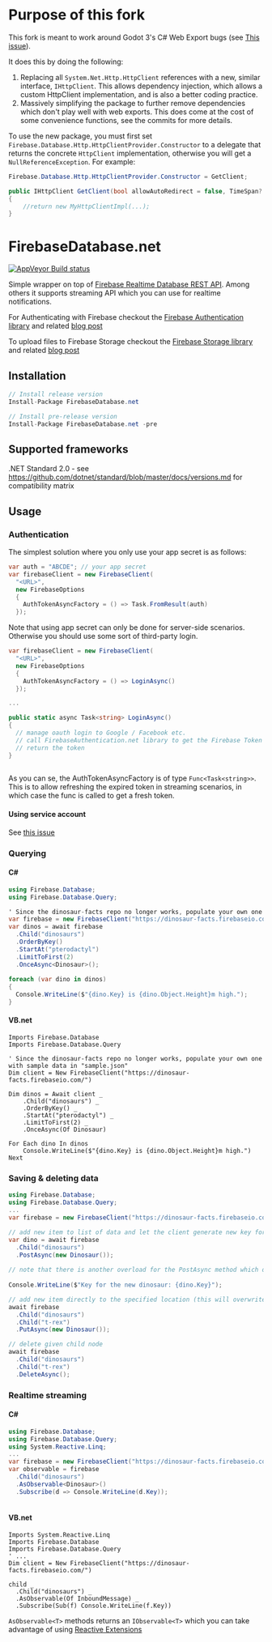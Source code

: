 # Purpose of this fork

This fork is meant to work around Godot 3's C# Web Export bugs (see [This issue](https://github.com/godotengine/godot/issues/101122)).

It does this by doing the following:

1. Replacing all `System.Net.Http.HttpClient` references with a new, similar interface, `IHttpClient`.
   This allows dependency injection, which allows a custom HttpClient implementation, and is also a better coding practice.
2. Massively simplifying the package to further remove dependencies which don't play well with web exports. This does come at the cost of some convenience functions, see the commits for more details.

To use the new package, you must first set `Firebase.Database.Http.HttpClientProvider.Constructor` to a delegate that returns the concrete `HttpClient` implementation, otherwise you will get a `NullReferenceException`. For example:

```csharp
Firebase.Database.Http.HttpClientProvider.Constructor = GetClient;

public IHttpClient GetClient(bool allowAutoRedirect = false, TimeSpan? timeout = null)
{
	//return new MyHttpClientImpl(...);
}
```

# FirebaseDatabase.net
[![AppVeyor Build status](https://ci.appveyor.com/api/projects/status/ep8xw22cexktghba?svg=true)](https://ci.appveyor.com/project/bezysoftware/firebase-database-dotnet)

Simple wrapper on top of [Firebase Realtime Database REST API](https://firebase.google.com/docs/database/). Among others it supports streaming API which you can use for realtime notifications.

For Authenticating with Firebase checkout the [Firebase Authentication library](https://github.com/step-up-labs/firebase-authentication-dotnet) and related [blog post](https://medium.com/step-up-labs/firebase-authentication-c-library-8e5e1c30acc2)

To upload files to Firebase Storage checkout the [Firebase Storage library](https://github.com/step-up-labs/firebase-storage-dotnet) and related [blog post](https://medium.com/step-up-labs/firebase-storage-c-library-d1656cc8b3c3)

## Installation
```csharp
// Install release version
Install-Package FirebaseDatabase.net

// Install pre-release version
Install-Package FirebaseDatabase.net -pre
```

## Supported frameworks
.NET Standard 2.0 - see https://github.com/dotnet/standard/blob/master/docs/versions.md for compatibility matrix

## Usage

### Authentication

The simplest solution where you only use your app secret is as follows:

```csharp
var auth = "ABCDE"; // your app secret
var firebaseClient = new FirebaseClient(
  "<URL>",
  new FirebaseOptions
  {
    AuthTokenAsyncFactory = () => Task.FromResult(auth) 
  });
```

Note that using app secret can only be done for server-side scenarios. Otherwise you should use some sort of third-party login. 

```csharp
var firebaseClient = new FirebaseClient(
  "<URL>",
  new FirebaseOptions
  {
    AuthTokenAsyncFactory = () => LoginAsync()
  });

...

public static async Task<string> LoginAsync()
{
  // manage oauth login to Google / Facebook etc.
  // call FirebaseAuthentication.net library to get the Firebase Token
  // return the token
}
  
```

As you can se, the AuthTokenAsyncFactory is of type `Func<Task<string>>`. This is to allow refreshing the expired token in streaming scenarios, in which case the func is called to get a fresh token.

#### Using service account
See [this issue](https://github.com/step-up-labs/firebase-database-dotnet/issues/221#issuecomment-704583145)

### Querying

#### C#
```csharp
using Firebase.Database;
using Firebase.Database.Query;

' Since the dinosaur-facts repo no longer works, populate your own one with sample data in "sample.json"
var firebase = new FirebaseClient("https://dinosaur-facts.firebaseio.com/");
var dinos = await firebase
  .Child("dinosaurs")
  .OrderByKey()
  .StartAt("pterodactyl")
  .LimitToFirst(2)
  .OnceAsync<Dinosaur>();
  
foreach (var dino in dinos)
{
  Console.WriteLine($"{dino.Key} is {dino.Object.Height}m high.");
}
```

#### VB.net
```vbnet
Imports Firebase.Database
Imports Firebase.Database.Query

' Since the dinosaur-facts repo no longer works, populate your own one with sample data in "sample.json"
Dim client = New FirebaseClient("https://dinosaur-facts.firebaseio.com/")

Dim dinos = Await client _
    .Child("dinosaurs") _
    .OrderByKey() _
    .StartAt("pterodactyl") _
    .LimitToFirst(2) _
    .OnceAsync(Of Dinosaur)

For Each dino In dinos
    Console.WriteLine($"{dino.Key} is {dino.Object.Height}m high.")
Next
```

### Saving & deleting data

```csharp
using Firebase.Database;
using Firebase.Database.Query;
...
var firebase = new FirebaseClient("https://dinosaur-facts.firebaseio.com/");

// add new item to list of data and let the client generate new key for you (done offline)
var dino = await firebase
  .Child("dinosaurs")
  .PostAsync(new Dinosaur());
  
// note that there is another overload for the PostAsync method which delegates the new key generation to the firebase server
  
Console.WriteLine($"Key for the new dinosaur: {dino.Key}");  

// add new item directly to the specified location (this will overwrite whatever data already exists at that location)
await firebase
  .Child("dinosaurs")
  .Child("t-rex")
  .PutAsync(new Dinosaur());

// delete given child node
await firebase
  .Child("dinosaurs")
  .Child("t-rex")
  .DeleteAsync();
```

### Realtime streaming

#### C#
```csharp
using Firebase.Database;
using Firebase.Database.Query;
using System.Reactive.Linq;
...
var firebase = new FirebaseClient("https://dinosaur-facts.firebaseio.com/");
var observable = firebase
  .Child("dinosaurs")
  .AsObservable<Dinosaur>()
  .Subscribe(d => Console.WriteLine(d.Key));
  
```

#### VB.net
```vbnet
Imports System.Reactive.Linq
Imports Firebase.Database
Imports Firebase.Database.Query
' ...
Dim client = New FirebaseClient("https://dinosaur-facts.firebaseio.com/")

child _
  .Child("dinosaurs") _
  .AsObservable(Of InboundMessage) _
  .Subscribe(Sub(f) Console.WriteLine(f.Key))
```

```AsObservable<T>``` methods returns an ```IObservable<T>``` which you can take advantage of using [Reactive Extensions](https://github.com/Reactive-Extensions/Rx.NET)
